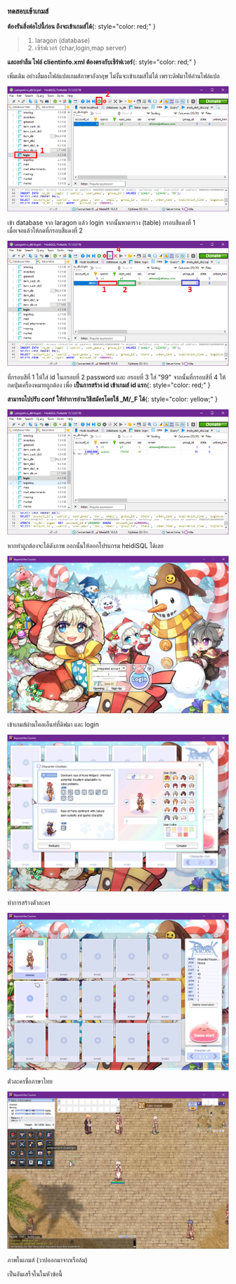 ### ทดสอบเข้าเกมส์

**ต้องรันสิ่งต่อไปนี้ก่อน ถึงจะเข้าเกมส์ได้**{: style="color: red;" }

> 1. laragon (database)
> 2. เซิร์ฟเวอร์ (char,login,map server)

**และอย่าลืม ไฟล์ clientinfo.xml ต้องตรงกับเซิร์ฟเวอร์**{: style="color: red;" }

เพิ่มเติม อย่างลืมลงไฟล์แปลเกมส์ภาษาอังกฤษ ไม่งั้นจะเข้าเกมส์ไม่ได้ เพราะดิฟมาให้อ่านไฟล์แปล


![](../assets/images/img/09/01.PNG)

เข้า database จาก laragon แล้ว login จากนั้นหาตาราง (table) กรอบสีแดงที่ 1\
เมื่อเจอแล้วให้กดที่กรอบสีแดงที่ 2

![](../assets/images/img/09/02.PNG)

ที่กรอบสีที่ 1 ให้ใส่ id ในกรอบที่ 2 password และ กรอบที่ 3 ใส่ "99" จากนั้นที่กรอบสีที่ 4 ให้กดปุ่มเครื่องหมายถูกต้อง
เพื่อ **เป็นการสร้าง id เข้าเกมส์ id แรก**{: style="color: red;" }

**สามารถไปปรับ conf ให้ทำการอ่านวิธีสมัครโดยใช้ _M/_F ได้**{: style="color: yellow;" }

![](../assets/images/img/09/03.PNG)

หากทำถูกต้องจะได้ดังภาพ ออกนั้นให้ออกโปรแกรม heidiSQL ได้เลย

![](../assets/images/img/09/04.PNG)

เข้าเกมส์ผ่านไคลเอ็นท์ที่ดิฟมา และ login

![](../assets/images/img/09/05.PNG)

ทำการสร้างตัวละคร

![](../assets/images/img/09/06.PNG)

ตัวละครชื่อภาษาไทย

![](../assets/images/img/09/07.PNG)

ภาพในเกมส์ (วาปออกมาจากเรือล้ม)

เป็นอันเสร็จในในหัวข้อนี้